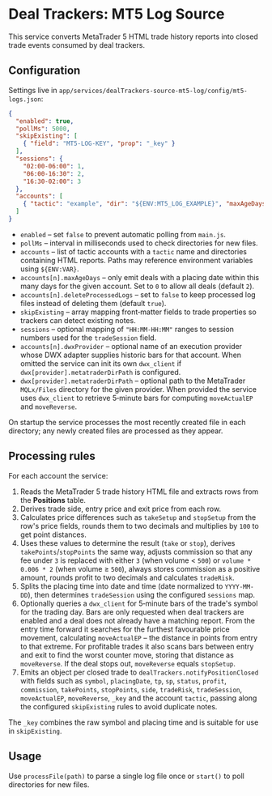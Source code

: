 # Deal Trackers: MT5 Log Source

This service converts MetaTrader 5 HTML trade history reports into closed trade events consumed by deal trackers.

## Configuration

Settings live in `app/services/dealTrackers-source-mt5-log/config/mt5-logs.json`:

```json
{
  "enabled": true,
  "pollMs": 5000,
  "skipExisting": [
    { "field": "MT5-LOG-KEY", "prop": "_key" }
  ],
  "sessions": {
    "02:00-06:00": 1,
    "06:00-16:30": 2,
    "16:30-02:00": 3
  },
  "accounts": [
    { "tactic": "example", "dir": "${ENV:MT5_LOG_EXAMPLE}", "maxAgeDays": 2, "deleteProcessedLogs": true, "dwxProvider": "dwx" }
  ]
}
```

- `enabled` – set `false` to prevent automatic polling from `main.js`.
- `pollMs` – interval in milliseconds used to check directories for new files.
- `accounts` – list of tactic accounts with a `tactic` name and directories containing HTML reports. Paths may reference environment variables using `${ENV:VAR}`.
- `accounts[n].maxAgeDays` – only emit deals with a placing date within this many days for the given account. Set to `0` to allow all deals (default `2`).
- `accounts[n].deleteProcessedLogs` – set to `false` to keep processed log files instead of deleting them (default `true`).
- `skipExisting` – array mapping front‑matter fields to trade properties so trackers can detect existing notes.
- `sessions` – optional mapping of `"HH:MM-HH:MM"` ranges to session numbers used for the `tradeSession` field.
- `accounts[n].dwxProvider` – optional name of an execution provider whose DWX adapter supplies historic bars for that account. When omitted the service can init its own `dwx_client` if `dwx[provider].metatraderDirPath` is configured.
- `dwx[provider].metatraderDirPath` – optional path to the MetaTrader `MQLx/Files` directory for the given provider. When provided the service uses `dwx_client` to retrieve 5‑minute bars for computing `moveActualEP` and `moveReverse`.

On startup the service processes the most recently created file in each directory; any newly created files are processed as they appear.

## Processing rules

For each account the service:

1. Reads the MetaTrader 5 trade history HTML file and extracts rows from the **Positions** table.
2. Derives trade side, entry price and exit price from each row.
3. Calculates price differences such as `takeSetup` and `stopSetup` from the row's price fields, rounds them to two decimals and multiplies by `100` to get point distances.
4. Uses these values to determine the result (`take` or `stop`), derives `takePoints`/`stopPoints` the same way, adjusts commission so that any fee under `3` is replaced with either `3` (when volume < `500`) or `volume * 0.006 * 2` (when volume ≥ `500`), always stores commission as a positive amount, rounds profit to two decimals and calculates `tradeRisk`.
5. Splits the placing time into date and time (date normalized to `YYYY-MM-DD`), then determines `tradeSession` using the configured `sessions` map.
6. Optionally queries a `dwx_client` for 5‑minute bars of the trade's symbol for the trading day. Bars are only requested when deal trackers are enabled and a deal does not already have a matching report. From the entry time forward it searches for the furthest favourable price movement, calculating `moveActualEP` – the distance in points from entry to that extreme. For profitable trades it also scans bars between entry and exit to find the worst counter move, storing that distance as `moveReverse`. If the deal stops out, `moveReverse` equals `stopSetup`.
7. Emits an object per closed trade to `dealTrackers.notifyPositionClosed` with fields such as `symbol`, `placingDate`, `tp`, `sp`, `status`, `profit`, `commission`, `takePoints`, `stopPoints`, `side`, `tradeRisk`, `tradeSession`, `moveActualEP`, `moveReverse`, `_key` and the account `tactic`, passing along the configured `skipExisting` rules to avoid duplicate notes.

The `_key` combines the raw symbol and placing time and is suitable for use in `skipExisting`.

## Usage

Use `processFile(path)` to parse a single log file once or `start()` to poll directories for new files.
